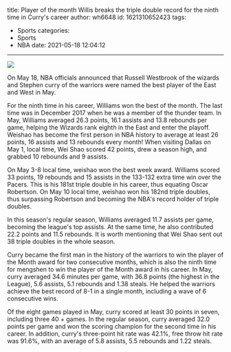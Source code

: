 title: Player of the month  Willis breaks the triple double record for the ninth time in Curry's career
author: wh6648
id: 1621310652423
tags: 
- Sports
categories: 
- Sports
- NBA
date: 2021-05-18 12:04:12
---
![](https://p9.itc.cn/q_70/images01/20210518/237988171d6948bda160aab6f4877012.jpeg)


On May 18, NBA officials announced that Russell Westbrook of the wizards and Stephen curry of the warriors were named the best player of the East and West in May.

For the ninth time in his career, Williams won the best of the month. The last time was in December 2017 when he was a member of the thunder team. In May, Williams averaged 26.3 points, 16.1 assists and 13.8 rebounds per game, helping the Wizards rank eighth in the East and enter the playoff. Weishao has become the first person in NBA history to average at least 26 points, 16 assists and 13 rebounds every month! When visiting Dallas on May 1, local time, Wei Shao scored 42 points, drew a season high, and grabbed 10 rebounds and 9 assists.

On May 3-8 local time, weishao won the best week award. Williams scored 33 points, 19 rebounds and 15 assists in the 133-132 extra time win over the Pacers. This is his 181st triple double in his career, thus equating Oscar Robertson. On May 10 local time, weishao won his 182nd triple doubles, thus surpassing Robertson and becoming the NBA's record holder of triple doubles.

In this season's regular season, Williams averaged 11.7 assists per game, becoming the league's top assists. At the same time, he also contributed 22.2 points and 11.5 rebounds. It is worth mentioning that Wei Shao sent out 38 triple doubles in the whole season.

Curry became the first man in the history of the warriors to win the player of the Month award for two consecutive months, which is also the ninth time for mengshen to win the player of the Month award in his career. In May, curry averaged 34.6 minutes per game, with 36.8 points (the highest in the League), 5.6 assists, 5.1 rebounds and 1.38 steals. He helped the warriors achieve the best record of 8-1 in a single month, including a wave of 6 consecutive wins.

Of the eight games played in May, curry scored at least 30 points in seven, including three 40 + games. In the regular season, curry averaged 32.0 points per game and won the scoring champion for the second time in his career. In addition, curry's three-point hit rate was 42.1%, free throw hit rate was 91.6%, with an average of 5.8 assists, 5.5 rebounds and 1.22 steals.

